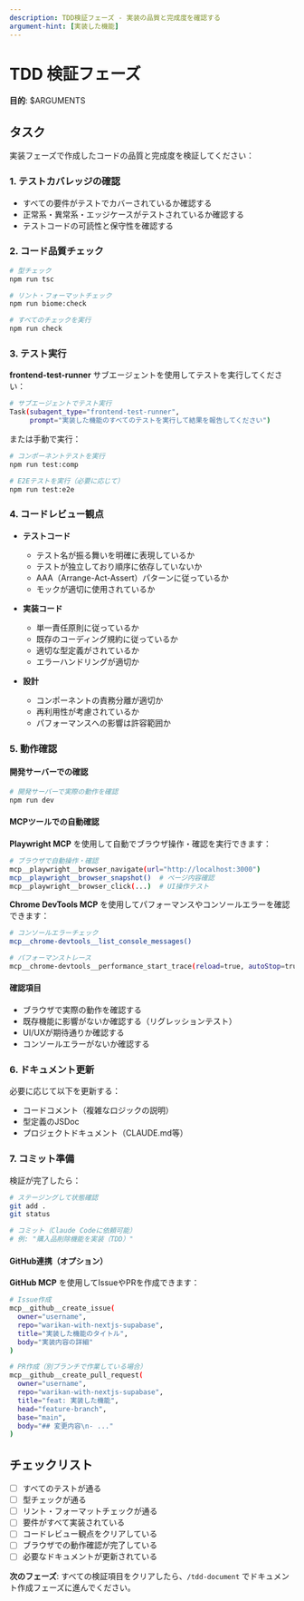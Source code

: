 ```yaml
---
description: TDD検証フェーズ - 実装の品質と完成度を確認する
argument-hint: [実装した機能]
---
```


# TDD 検証フェーズ

**目的**: $ARGUMENTS

## タスク

実装フェーズで作成したコードの品質と完成度を検証してください：

### 1. テストカバレッジの確認

- すべての要件がテストでカバーされているか確認する
- 正常系・異常系・エッジケースがテストされているか確認する
- テストコードの可読性と保守性を確認する

### 2. コード品質チェック

```bash
# 型チェック
npm run tsc

# リント・フォーマットチェック
npm run biome:check

# すべてのチェックを実行
npm run check
```

### 3. テスト実行

**frontend-test-runner** サブエージェントを使用してテストを実行してください：

```bash
# サブエージェントでテスト実行
Task(subagent_type="frontend-test-runner",
     prompt="実装した機能のすべてのテストを実行して結果を報告してください")
```

または手動で実行：

```bash
# コンポーネントテストを実行
npm run test:comp

# E2Eテストを実行（必要に応じて）
npm run test:e2e
```

### 4. コードレビュー観点

- **テストコード**
  - テスト名が振る舞いを明確に表現しているか
  - テストが独立しており順序に依存していないか
  - AAA（Arrange-Act-Assert）パターンに従っているか
  - モックが適切に使用されているか

- **実装コード**
  - 単一責任原則に従っているか
  - 既存のコーディング規約に従っているか
  - 適切な型定義がされているか
  - エラーハンドリングが適切か

- **設計**
  - コンポーネントの責務分離が適切か
  - 再利用性が考慮されているか
  - パフォーマンスへの影響は許容範囲か

### 5. 動作確認

#### 開発サーバーでの確認

```bash
# 開発サーバーで実際の動作を確認
npm run dev
```

#### MCPツールでの自動確認

**Playwright MCP** を使用して自動でブラウザ操作・確認を実行できます：

```bash
# ブラウザで自動操作・確認
mcp__playwright__browser_navigate(url="http://localhost:3000")
mcp__playwright__browser_snapshot()  # ページ内容確認
mcp__playwright__browser_click(...)  # UI操作テスト
```

**Chrome DevTools MCP** を使用してパフォーマンスやコンソールエラーを確認できます：

```bash
# コンソールエラーチェック
mcp__chrome-devtools__list_console_messages()

# パフォーマンストレース
mcp__chrome-devtools__performance_start_trace(reload=true, autoStop=true)
```

#### 確認項目

- ブラウザで実際の動作を確認する
- 既存機能に影響がないか確認する（リグレッションテスト）
- UI/UXが期待通りか確認する
- コンソールエラーがないか確認する

### 6. ドキュメント更新

必要に応じて以下を更新する：

- コードコメント（複雑なロジックの説明）
- 型定義のJSDoc
- プロジェクトドキュメント（CLAUDE.md等）

### 7. コミット準備

検証が完了したら：

```bash
# ステージングして状態確認
git add .
git status

# コミット（Claude Codeに依頼可能）
# 例: "購入品削除機能を実装（TDD）"
```

#### GitHub連携（オプション）

**GitHub MCP** を使用してIssueやPRを作成できます：

```bash
# Issue作成
mcp__github__create_issue(
  owner="username",
  repo="warikan-with-nextjs-supabase",
  title="実装した機能のタイトル",
  body="実装内容の詳細"
)

# PR作成（別ブランチで作業している場合）
mcp__github__create_pull_request(
  owner="username",
  repo="warikan-with-nextjs-supabase",
  title="feat: 実装した機能",
  head="feature-branch",
  base="main",
  body="## 変更内容\n- ..."
)
```

## チェックリスト

- [ ] すべてのテストが通る
- [ ] 型チェックが通る
- [ ] リント・フォーマットチェックが通る
- [ ] 要件がすべて実装されている
- [ ] コードレビュー観点をクリアしている
- [ ] ブラウザでの動作確認が完了している
- [ ] 必要なドキュメントが更新されている

**次のフェーズ**: すべての検証項目をクリアしたら、`/tdd-document` でドキュメント作成フェーズに進んでください。
